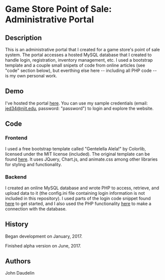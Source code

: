 # Game Store Point of Sale: Administrative Portal

## Description
This is an administrative portal that I created for a game store's point of sale system. The portal accesses a hosted MySQL database that I created to handle login, registration, inventory management, etc. I used a bootstrap template and a couple small snipets of code from online articles (see "code" section below), but everthing else here -- including all PHP code -- is my own personal work. 

## Demo
I've hosted the portal [here](http://treksoftware.org/POS/src/). You can use my sample credentials (email: jed34@njit.edu, password: "password") to login and explore the website.

## Code

### Frontend
I used a free bootstrap template called "Gentelella Alela!" by Colorlib, licensed under the MIT license (included). The original template can be found [here](https://github.com/puikinsh/gentelella). It uses JQuery, Chart.js, and animate.css among other libraries for styling and functionality.

### Backend
I created an online MySQL database and wrote PHP to access, retrieve, and upload data to it (the config.ini file containing login information is not included in this repository). I used parts of the login code snippet found [here](http://www.codingcage.com/2015/01/user-registration-and-login-script-using-php-mysql.html) to get started, and I also used the PHP functionality [here](https://www.binpress.com/tutorial/using-php-with-mysql-the-right-way/17) to make a connection with the database. 

## History

Began development on January, 2017.

Finished alpha version on June, 2017.

## Authors

John Daudelin
